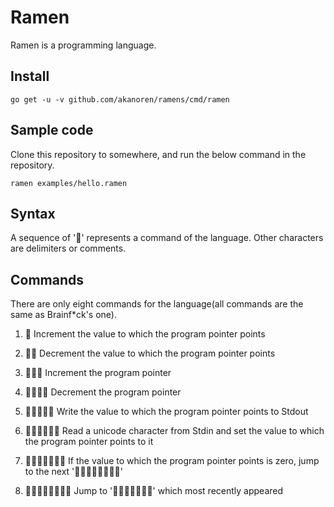 # Ramen
Ramen is a programming language.

## Install
```
go get -u -v github.com/akanoren/ramens/cmd/ramen
```

## Sample code
Clone this repository to somewhere, and run the below command in the repository.

```
ramen examples/hello.ramen
```

## Syntax
A sequence of '🍜' represents a command of the language.
Other characters are delimiters or comments.

## Commands
There are only eight commands for the language(all commands are the same as Brainf*ck's one).

1. 🍜
    Increment the value to which the program pointer points

2. 🍜🍜
    Decrement the value to which the program pointer points

3. 🍜🍜🍜
    Increment the program pointer

4. 🍜🍜🍜🍜
    Decrement the program pointer

5. 🍜🍜🍜🍜🍜
    Write the value to which the program pointer points to Stdout

6. 🍜🍜🍜🍜🍜🍜
    Read a unicode character from Stdin and set the value to which the program pointer points to it

7. 🍜🍜🍜🍜🍜🍜🍜
    If the value to which the program pointer points is zero, jump to the next '🍜🍜🍜🍜🍜🍜🍜🍜'

8. 🍜🍜🍜🍜🍜🍜🍜🍜
    Jump to '🍜🍜🍜🍜🍜🍜🍜' which most recently appeared
